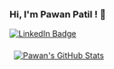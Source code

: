 ### Hi, I'm Pawan Patil ! 👋<br>

[![LinkedIn Badge](https://img.shields.io/badge/LinkedIn-Profile-informational?style=flat&logo=linkedin&logoColor=white&color=0D76A8)](https://www.linkedin.com/in/pawan-kishor-patil/)


<a href="https://github.com/PawanPatil19">
  <img align="center" style="margin:0.5rem" src="https://github-readme-stats.vercel.app/api?username=PawanPatil19&show_icons=true&line_height=27&count_private=true&title_color=ffffff&text_color=c9cacc&icon_color=4AB097&bg_color=1A2B34" alt="Pawan's GitHub Stats" />
</a>
